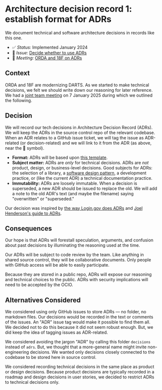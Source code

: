 # Architecture decision record 1: establish format for ADRs

We document technical and software architecture decisions in records like this one.

* :white_check_mark: _Status:_ Implemented January 2024
* :ticket: _Issue:_ [Decide whether to use ADRs](https://github.com/DOI-OS-ORDA/DARTS/issues/13)
* :busts_in_silhouette: _Meeting:_ [ORDA and 18F on ADRs](https://docs.google.com/document/d/1hiQZG-PVklW5Y-Dk03r9kYafTTdw-Ol9wAq7H5Q2ni0/edit?tab=t.0#heading=h.vgkb99dm1sxm)

## Context

ORDA and 18F are modernizing DARTS. As we started to make technical decisions, we felt we should write down our reasoning for later reference. We had a [joint team meeting](https://docs.google.com/document/d/1hiQZG-PVklW5Y-Dk03r9kYafTTdw-Ol9wAq7H5Q2ni0/edit?tab=t.0#heading=h.vgkb99dm1sxm) on 7 January 2025 during which we outlined the following.

## Decision

We will record our tech decisions in Architecture Decision Record (ADRs). We will keep the ADRs in the source control repo of the relevant codebase. When an ADR relates to a GitHub issue ticket, we will tag the issue as ADR-related (or decision-related) and we will link to it from the ADR (as above, near the :ticket: symbol).

* **Format:** ADRs will be based upon [this template](./xxxx-template.md).
* **Subject matter:** ADRs are *only* for technical decisions. ADRs are *not* product, design, or business-level decisions. Good subjects for ADRs: the selection of a library, a [software design pattern](https://en.wikipedia.org/wiki/Software_design_pattern), a development practice, or (like the current ADR) a technical documentation practice.
* **Immutability:** ADRs are loosely immutable. When a decision is superseded, a new ADR should be issued to replace the old. We will add a note to the old ADR's text (and maybe the filename) saying "overwritten" or "superseded."

Our decision was inspired by [the way Login.gov does ADRs](https://github.com/18F/identity-devops/tree/main/doc/adr) and [Joel Henderson's guide to ADRs](https://github.com/joelparkerhenderson/architecture-decision-record).

## Consequences

Our hope is that ADRs will forestall speculation, arguments, and confusion about past decisions by illuminating the reasoning used at the time.

Our ADRs will be subject to code review by the team. Like anything in shared source control, they will be collaborative documents. Only people with GitHub access will be able to easily participate.

Because they are stored in a public repo, ADRs will expose our reasoning and technical choices to the public. ADRs with security implications will need to be accepted by the OCIO.

## Alternatives Considered

We considered using only GitHub issues to store ADRs &mdash; no folder, no markdown files. Our decisions would be recorded in the text or comments of the issues. An "ADR" issue tag would make it possible to find them all. We decided not to do this because it did not seem robust enough. But, we did keep the idea of tagging issues as ADR-related.

We considered avoiding the jargon "ADR" by calling this folder `decisions` instead of `adrs`. But, we thought that a more-general name might invite non-engineering decisions. We wanted only decisions closely connected to the codebase to be stored here in source control.

We considered recording technical decisions in the same place as product or design decisions. Because product decisions are typically recorded in a roadmap and design decisions in user stories, we decided to restrict ADRs to technical decisions only.
